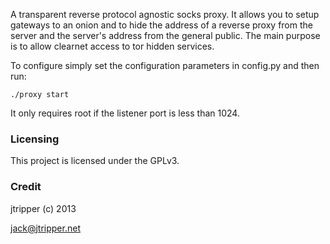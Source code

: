 A transparent reverse protocol agnostic socks proxy. It allows you to setup gateways to an onion and to hide the address of a reverse proxy from the server and the server's address from the general public. The main purpose is to allow clearnet access to tor hidden services.

To configure simply set the configuration parameters in config.py and then run:

    ./proxy start

It only requires root if the listener port is less than 1024.

### Licensing

This project is licensed under the GPLv3.

### Credit

jtripper (c) 2013

jack@jtripper.net
